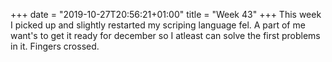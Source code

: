 +++
date = "2019-10-27T20:56:21+01:00"
title = "Week 43"
+++
This week I picked up and slightly restarted my scriping language fel. A part of me want's to get it ready for december so I atleast can solve the first problems in it. Fingers crossed.
